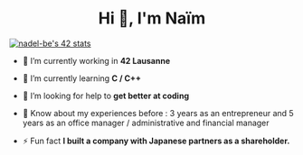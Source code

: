 <h1 align="center">Hi 👋, I'm Naïm</h1>

[![nadel-be's 42 stats](https://badge42.vercel.app/api/v2/cl9mxh18v00250gil6wd4ihss/stats?cursusId=21&coalitionId=193)](https://github.com/JaeSeoKim/badge42)

- 🔭 I’m currently working in **42 Lausanne**

- 🌱 I’m currently learning **C / C++**

- 🤝 I’m looking for help to **get better at coding**

- 📄 Know about my experiences before : 3 years as an entrepreneur and 5 years as an office manager / administrative and financial manager

- ⚡ Fun fact **I built a company with Japanese partners as a shareholder.**
